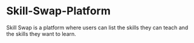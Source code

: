 # Skill-Swap-Platform
Skill Swap is a platform where users can list the skills they can teach and the skills they want to learn.
